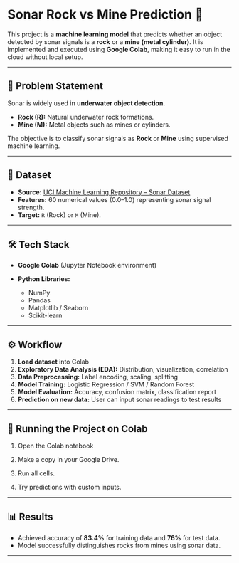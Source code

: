# Sonar Rock vs Mine Prediction 🎯

This project is a **machine learning model** that predicts whether an object detected by sonar signals is a **rock** or a **mine (metal cylinder)**.
It is implemented and executed using **Google Colab**, making it easy to run in the cloud without local setup.

---

## 📌 Problem Statement

Sonar is widely used in **underwater object detection**.

* **Rock (R):** Natural underwater rock formations.
* **Mine (M):** Metal objects such as mines or cylinders.

The objective is to classify sonar signals as **Rock** or **Mine** using supervised machine learning.

---

## 📂 Dataset

* **Source:** [UCI Machine Learning Repository – Sonar Dataset](https://archive.ics.uci.edu/ml/datasets/connectionist+bench+sonar+mines+vs+rocks)
* **Features:** 60 numerical values (0.0–1.0) representing sonar signal strength.
* **Target:** `R` (Rock) or `M` (Mine).

---

## 🛠️ Tech Stack

* **Google Colab** (Jupyter Notebook environment)
* **Python Libraries:**

  * NumPy
  * Pandas
  * Matplotlib / Seaborn
  * Scikit-learn

---

## ⚙️ Workflow

1. **Load dataset** into Colab
2. **Exploratory Data Analysis (EDA):** Distribution, visualization, correlation
3. **Data Preprocessing:** Label encoding, scaling, splitting
4. **Model Training:** Logistic Regression / SVM / Random Forest
5. **Model Evaluation:** Accuracy, confusion matrix, classification report
6. **Prediction on new data:** User can input sonar readings to test results

---

## 🚀 Running the Project on Colab

1. Open the Colab notebook

2. Make a copy in your Google Drive.

3. Run all cells.

4. Try predictions with custom inputs.

---

## 📊 Results

* Achieved accuracy of **83.4%** for training data and **76%** for test data.
* Model successfully distinguishes rocks from mines using sonar data.

---
